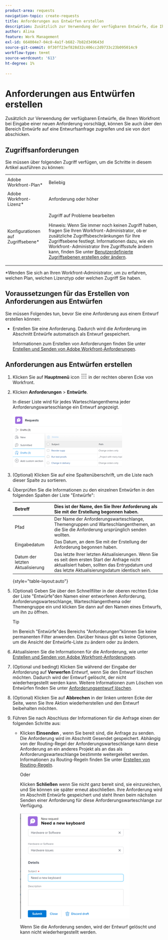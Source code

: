 ```yaml
---
product-area: requests
navigation-topic: create-requests
title: Anforderungen aus Entwürfen erstellen
description: Zusätzlich zur Verwendung der verfügbaren Entwürfe, die Ihnen Workfront bei Eingabe einer neuen Anforderung vorschlägt, können Sie auch über den Bereich Entwürfe auf eine Entwurfsanfrage zugreifen und sie von dort abschicken.
author: Alina
feature: Work Management
exl-id: 664004e7-04c8-4a1f-b682-7b82d349643d
source-git-commit: 0f30ff23ef828d32c406cc2d9733c23b095014c9
workflow-type: tm+mt
source-wordcount: '613'
ht-degree: 1%

---
```


# Anforderungen aus Entwürfen erstellen

Zusätzlich zur Verwendung der verfügbaren Entwürfe, die Ihnen Workfront bei Eingabe einer neuen Anforderung vorschlägt, können Sie auch über den Bereich Entwürfe auf eine Entwurfsanfrage zugreifen und sie von dort abschicken.

## Zugriffsanforderungen

Sie müssen über folgenden Zugriff verfügen, um die Schritte in diesem Artikel ausführen zu können:

<table style="table-layout:auto"> 
 <col> 
 <col> 
 <tbody> 
  <tr> 
   <td role="rowheader">Adobe Workfront-Plan*</td> 
   <td> <p>Beliebig </p> </td> 
  </tr> 
  <tr> 
   <td role="rowheader">Adobe Workfront-Lizenz*</td> 
   <td> <p>Anforderung oder höher</p> </td> 
  </tr> 
  <tr> 
   <td role="rowheader">Konfigurationen auf Zugriffsebene*</td> 
   <td> <p>Zugriff auf Probleme bearbeiten</p> <p>Hinweis: Wenn Sie immer noch keinen Zugriff haben, fragen Sie Ihren Workfront-Administrator, ob er zusätzliche Zugriffsbeschränkungen für Ihre Zugriffsebene festlegt. Informationen dazu, wie ein Workfront-Administrator Ihre Zugriffsstufe ändern kann, finden Sie unter <a href="../../../administration-and-setup/add-users/configure-and-grant-access/create-modify-access-levels.md" class="MCXref xref">Benutzerdefinierte Zugriffsebenen erstellen oder ändern</a>.</p> </td> 
  </tr> 
 </tbody> 
</table>

&#42;Wenden Sie sich an Ihren Workfront-Administrator, um zu erfahren, welchen Plan, welchen Lizenztyp oder welchen Zugriff Sie haben.

## Voraussetzungen für das Erstellen von Anforderungen aus Entwürfen

Sie müssen Folgendes tun, bevor Sie eine Anforderung aus einem Entwurf erstellen können: 

* Erstellen Sie eine Anforderung. Dadurch wird die Anforderung im Abschnitt Entwürfe automatisch als Entwurf gespeichert.

   Informationen zum Erstellen von Anforderungen finden Sie unter [Erstellen und Senden von Adobe Workfront-Anforderungen](../../../manage-work/requests/create-requests/create-submit-requests.md).

## Anforderungen aus Entwürfen erstellen

1. Klicken Sie auf **Hauptmenü** icon ![](assets/main-menu-icon.png) in der rechten oberen Ecke von Workfront.
1. Klicken **Anforderungen** > **Entwürfe**.

   In dieser Liste wird für jedes Warteschlangenthema jeder Anforderungswarteschlange ein Entwurf angezeigt.

   ![](assets/nwe-drafts-section-with-list-of-drafts-350x169.png)

1. (Optional) Klicken Sie auf eine Spaltenüberschrift, um die Liste nach dieser Spalte zu sortieren.

1. Überprüfen Sie die Informationen zu den einzelnen Entwürfen in den folgenden Spalten der Liste &quot;Entwürfe&quot;:

   | Betreff | Dies ist der Name, den Sie Ihrer Anforderung als Sie mit der Erstellung begonnen haben. |
   |---|---|
   | Pfad | Der Name der Anforderungswarteschlange, Themengruppen und Warteschlangenthemen, an die Sie die Anforderung ursprünglich senden wollten. |
   | Eingabedatum | Das Datum, an dem Sie mit der Erstellung der Anforderung begonnen haben. |
   | Datum der letzten Aktualisierung | Das letzte Ihrer letzten Aktualisierungen. Wenn Sie es seit dem ersten Start der Anfrage nicht aktualisiert haben, sollten das Entrypdatum und das letzte Aktualisierungsdatum identisch sein. |

   {style="table-layout:auto"}

1. (Optional) Geben Sie über den Schnellfilter in der oberen rechten Ecke der Liste &quot;Entwürfe&quot;den Namen einer entworfenen Anforderung, Anforderungswarteschlange, Warteschlangenthema oder Themengruppe ein und klicken Sie dann auf den Namen eines Entwurfs, um ihn zu öffnen.

   >[!TIP]
   >
   >Im Bereich &quot;Entwürfe&quot;des Bereichs &quot;Anforderungen&quot;können Sie keine permanenten Filter anwenden. Darüber hinaus gibt es keine Optionen, um die Ansicht der Entwürfe-Liste zu ändern oder zu ändern.

1. Aktualisieren Sie die Informationen für die Anforderung, wie unter [Erstellen und Senden von Adobe Workfront-Anforderungen](../../../manage-work/requests/create-requests/create-submit-requests.md).
1. (Optional und bedingt) Klicken Sie während der Eingabe der Anforderung auf **Verwerfen** Entwurf, wenn Sie den Entwurf löschen möchten. Dadurch wird der Entwurf gelöscht, der nicht wiederhergestellt werden kann. Weitere Informationen zum Löschen von Entwürfen finden Sie unter [Anforderungsentwurf löschen](../../../manage-work/requests/create-requests/delete-request-draft.md).

1. (Optional) Klicken Sie auf **Abbrechen** in der linken unteren Ecke der Seite, wenn Sie Ihre Aktion wiederherstellen und den Entwurf beibehalten möchten.

1. Führen Sie nach Abschluss der Informationen für die Anfrage einen der folgenden Schritte aus:

   * Klicken **Einsenden** , wenn Sie bereit sind, die Anfrage zu senden. Die Anforderung wird im Abschnitt Gesendet gespeichert. Abhängig von der Routing-Regel der Anforderungswarteschlange kann diese Anforderung an ein anderes Projekt als an das als Anforderungswarteschlange bestimmte weitergeleitet werden. Informationen zu Routing-Regeln finden Sie unter [Erstellen von Routing-Regeln](../../../manage-work/requests/create-and-manage-request-queues/create-routing-rules.md).

      Oder

      Klicken **Schließen** wenn Sie nicht ganz bereit sind, sie einzureichen, und Sie können sie später erneut abschließen. Ihre Anforderung wird im Abschnitt Entwürfe gespeichert und steht Ihnen beim nächsten Senden einer Anforderung für diese Anforderungswarteschlange zur Verfügung.

      ![](assets/nwe-submit-close-discard-draft-buttons-on-new-request-350x340.png)

      Wenn Sie die Anforderung senden, wird der Entwurf gelöscht und kann nicht wiederhergestellt werden.
